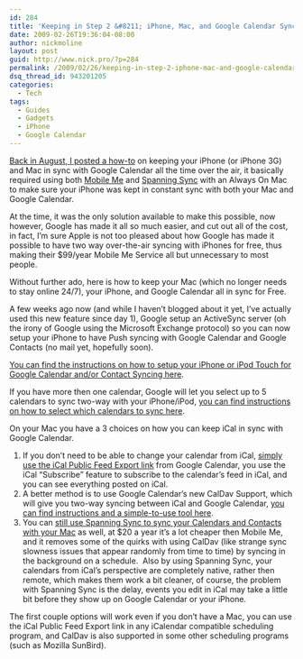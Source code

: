 ```yaml
---
id: 284
title: 'Keeping in Step 2 &#8211; iPhone, Mac, and Google Calendar Syncing, now Better, and cheaper.'
date: 2009-02-26T19:36:04-08:00
author: nickmoline
layout: post
guid: http://www.nick.pro/?p=284
permalink: /2009/02/26/keeping-in-step-2-iphone-mac-and-google-calendar-syncing-now-better-and-cheaper/
dsq_thread_id: 943201205
categories:
  - Tech
tags:
  - Guides
  - Gadgets
  - iPhone
  - Google Calendar
---
```

[Back in August, I posted a how-to](https://www.nick.pro/2008/08/27/keeping-in-step-how-to-sync-your-iphones-calendar-with-google-calendar/) on keeping your iPhone (or iPhone 3G) and Mac in sync with Google Calendar all the time over the air, it basically required using both [Mobile Me](http://www.me.com/) and [Spanning Sync](http://spanningsync.com/?r=H3EFCF "Spanning Sync - Save $5 off the normal price of $25") with an Always On Mac to make sure your iPhone was kept in constant sync with both your Mac and Google Calendar.

At the time, it was the only solution available to make this possible, now however, Google has made it all so much easier, and cut out all of the cost, in fact, I&#8217;m sure Apple is not too pleased about how Google has made it possible to have two way over-the-air syncing with iPhones for free, thus making their $99/year Mobile Me Service all but unnecessary to most people.

Without further ado, here is how to keep your Mac (which no longer needs to stay online 24/7), your iPhone, and Google Calendar all in sync for Free.

<!--more-->

A few weeks ago now (and while I haven&#8217;t blogged about it yet, I&#8217;ve actually used this new feature since day 1), Google setup an ActiveSync server (oh the irony of Google using the Microsoft Exchange protocol) so you can now setup your iPhone to have Push syncing with Google Calendar and Google Contacts (no mail yet, hopefully soon).  

<a title=" Sync: Set Up Your iPhone or iPod Touch" href="http://www.google.com/support/mobile/bin/answer.py?answer=138740&ctx=sibling&topic=14252" target="_blank">You can find the instructions on how to setup your iPhone or iPod Touch for Google Calendar and/or Contact Syncing here</a>.

If you have more then one calendar, Google will let you select up to 5 calendars to sync two-way with your iPhone/iPod, <a href="http://www.google.com/support/mobile/bin/answer.py?answer=139206&topic=14252" target="_blank">you can find instructions on how to select which calendars to sync here</a>.

On your Mac you have a 3 choices on how you can keep iCal in sync with Google Calendar.

1. If you don&#8217;t need to be able to change your calendar from iCal, <a href="http://www.google.com/support/calendar/bin/answer.py?answer=37111&topic=15286" target="_blank">simply use the iCal Public Feed Export link</a> from Google Calendar, you use the iCal &#8220;Subscribe&#8221; feature to subscribe to the calendar&#8217;s feed in iCal, and you can see everything posted on iCal.
2. A better method is to use Google Calendar&#8217;s new CalDav Support, which will give you two-way syncing between iCal and Google Calendar, <a href="http://www.google.com/support/calendar/bin/answer.py?answer=99358#ical" target="_blank">you can find instructions and a simple-to-use tool here</a>.
3. You can <a href="http://spanningsync.com/?r=H3EFCF" target="_blank" class="broken_link">still use Spanning Sync to sync your Calendars and Contacts with your Mac</a> as well, at $20 a year it&#8217;s a lot cheaper then Mobile Me, and it removes some of the quirks with using CalDav (like strange sync slowness issues that appear randomly from time to time) by syncing in the background on a schedule.  Also by using Spanning Sync, your calendars from iCal&#8217;s perspective are completely native, rather then remote, which makes them work a bit cleaner, of course, the problem with Spanning Sync is the delay, events you edit in iCal may take a little bit before they show up on Google Calendar or your iPhone.

The first couple options will work even if you don&#8217;t have a Mac, you can use the iCal Public Feed Export link in any iCalendar compatible scheduling program, and CalDav is also supported in some other scheduling programs (such as Mozilla SunBird).